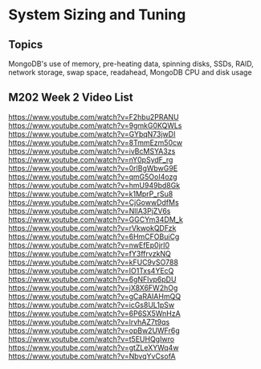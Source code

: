 System Sizing and Tuning
=========================

Topics
------
MongoDB's use of memory, pre-heating data, spinning disks, SSDs, RAID, network storage, swap space, readahead, MongoDB CPU and disk usage

M202 Week 2 Video List
----------------------
https://www.youtube.com/watch?v=F2hbu2PRANU
https://www.youtube.com/watch?v=9gmkG0KQWLs
https://www.youtube.com/watch?v=GYbqN73jwDI
https://www.youtube.com/watch?v=8TmmEzm50cw
https://www.youtube.com/watch?v=ivBcMSYA3zs
https://www.youtube.com/watch?v=nY0pSydF_rg
https://www.youtube.com/watch?v=0rlBgWbwG9E
https://www.youtube.com/watch?v=qmG5OoI4ozg
https://www.youtube.com/watch?v=hmU949bd8Gk
https://www.youtube.com/watch?v=k1MprP_rSu8
https://www.youtube.com/watch?v=CjGowwDdfMs
https://www.youtube.com/watch?v=NlIA3PjZV6s
https://www.youtube.com/watch?v=GGCYm34DM_k
https://www.youtube.com/watch?v=rVkwokQDFzk
https://www.youtube.com/watch?v=6HmCFOBuiCg
https://www.youtube.com/watch?v=nwEfEp0jrI0
https://www.youtube.com/watch?v=fY3ffrvzkNQ
https://www.youtube.com/watch?v=kFUC9vSO788
https://www.youtube.com/watch?v=IO1Txs4YEcQ
https://www.youtube.com/watch?v=6gNFIvp6pDU
https://www.youtube.com/watch?v=jX8X6FW2hOg
https://www.youtube.com/watch?v=gCaRAIAHmQQ
https://www.youtube.com/watch?v=icGs8UL1pSw
https://www.youtube.com/watch?v=6P6SX5WnHzA
https://www.youtube.com/watch?v=lrvhAZ7t9qs
https://www.youtube.com/watch?v=opBw2UWFr6g
https://www.youtube.com/watch?v=t5EUHQgIwro
https://www.youtube.com/watch?v=gtZLeXYWq4w
https://www.youtube.com/watch?v=NbvqYvCsofA